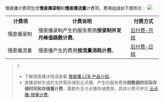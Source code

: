 慢直播计费项包含**慢直播录制**和**慢直播流量**计费项。费用组成如下图所示：
![](https://main.qcloudimg.com/raw/866495a0dbd67455c5789f22544b1d66.svg)


<table>
<tr><th width="20%">计费项</th><th width="60%">计费说明</th><th>付费方式</th></tr>
<tr>
<td>慢直播录制</td>
<td>慢直播录制产生的服务费用<strong>按录制并发月峰值路数计费</strong>。</td>
<td><a href="https://cloud.tencent.com/document/product/267/39137">后付费-月结</a></td>
</tr><tr>
<td>慢直播流量</td>
<td>慢直播产生的费用<strong>按流量消耗计费</strong>。</td>
<td><a href="https://cloud.tencent.com/document/product/267/39137">后付费-日结</a></td>
</tr></table>

>?
>- 了解慢直播详情请查看 [慢直播 LCB 产品介绍](https://cloud.tencent.com/document/product/267/44250)。
>- 直播录制生成的文件需存储到云点播，产生的服务费用**按数据的实际存储时间和存储量计费**，需额外支付点播存储费用，具体计费可参见 [云点播-按量计费](https://cloud.tencent.com/document/product/266/14666#media_storage)。




